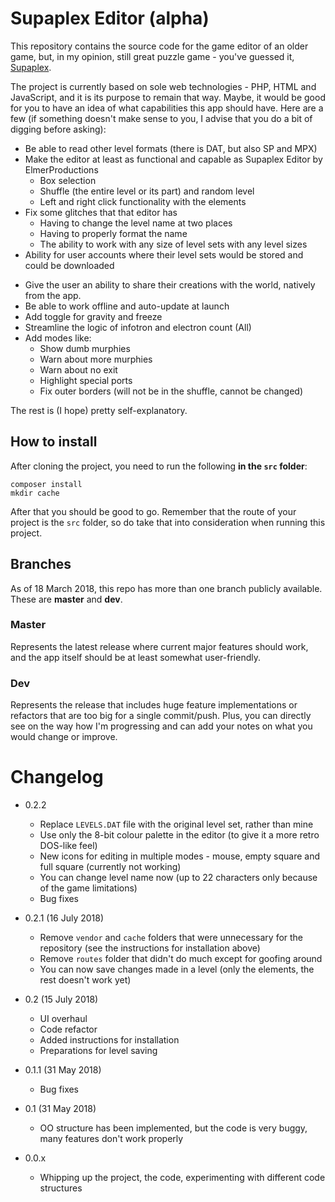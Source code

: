 # Supaplex Editor (alpha)

This repository contains the source code for the game editor of an older game,
but, in my opinion, still great puzzle game - you've guessed it, [Supaplex](https://classicreload.com/supaplex.html).

The project is currently based on sole web technologies - PHP, HTML and JavaScript,
and it is its purpose to remain that way. Maybe, it would be good for you to have
an idea of what capabilities this app should have. Here are a few (if something doesn't
make sense to you, I advise that you do a bit of digging before asking):

- Be able to read other level formats (there is DAT, but also SP and MPX)
- Make the editor at least as functional and capable as Supaplex Editor by ElmerProductions
    - Box selection
    - Shuffle (the entire level or its part) and random level
    - Left and right click functionality with the elements
- Fix some glitches that that editor has
    - Having to change the level name at two places
    - Having to properly format the name
    - The ability to work with any size of level sets with any level sizes
- Ability for user accounts where their level sets would be stored and could be downloaded
<!-- - Give it a modern GUI, perchance implement some Material Design elements -->
- Give the user an ability to share their creations with the world, natively from the app.
- Be able to work offline and auto-update at launch
- Add toggle for gravity and freeze
- Streamline the logic of infotron and electron count (All)
- Add modes like:
    - Show dumb murphies
    - Warn about more murphies
    - Warn about no exit
    - Highlight special ports
    - Fix outer borders (will not be in the shuffle, cannot be changed)

The rest is (I hope) pretty self-explanatory.

## How to install

After cloning the project, you need to run the following **in the `src` folder**:

```
composer install
mkdir cache
```

After that you should be good to go. Remember that the route of your project is the `src` folder, so do take that into consideration when running this project.

## Branches

As of 18 March 2018, this repo has more than one branch publicly available. These are **master** and **dev**.

### Master

Represents the latest release where current major features should work, and the app itself should be at least somewhat user-friendly.

### Dev

Represents the release that includes huge feature implementations or refactors that are too big for a single commit/push. Plus, you can directly see on the way how I'm progressing and can add your notes on what you would change or improve.

# Changelog

- 0.2.2
    - Replace `LEVELS.DAT` file with the original level set, rather than mine
    - Use only the 8-bit colour palette in the editor (to give it a more retro DOS-like feel)
    - New icons for editing in multiple modes - mouse, empty square and full square (currently not working)
    - You can change level name now (up to 22 characters only because of the game limitations)
    - Bug fixes

- 0.2.1 (16 July 2018)
    - Remove `vendor` and `cache` folders that were unnecessary for the repository (see the instructions for installation above)
    - Remove `routes` folder that didn't do much except for goofing around
    - You can now save changes made in a level (only the elements, the rest doesn't work yet)

- 0.2 (15 July 2018)
    - UI overhaul
    - Code refactor
    - Added instructions for installation
    - Preparations for level saving

- 0.1.1 (31 May 2018)
    - Bug fixes
    
- 0.1 (31 May 2018)
    - OO structure has been implemented, but the code is very buggy, many features don't work properly
    
- 0.0.x
    - Whipping up the project, the code, experimenting with different code structures